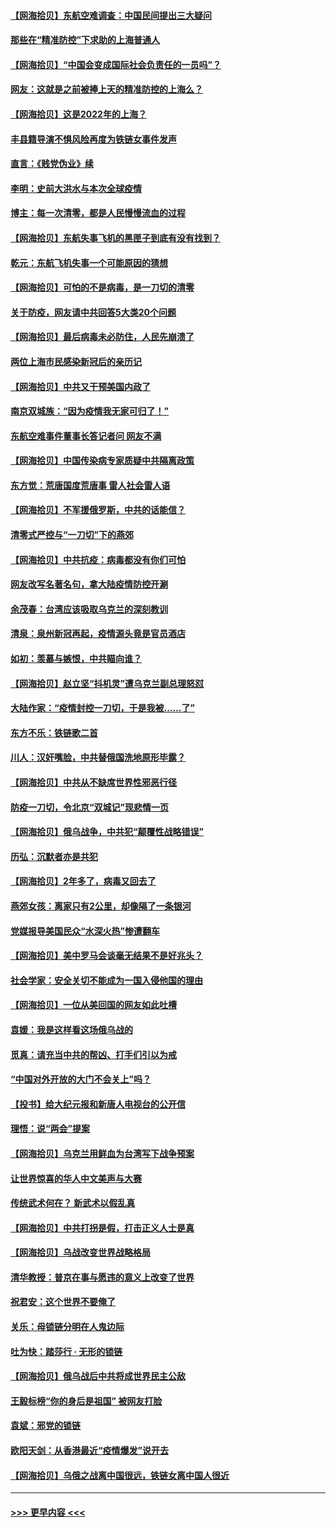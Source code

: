 #### [【网海拾贝】东航空难调查：中国民间提出三大疑问](../pages/nsc993/n13683137.md?t=03311802) 
#### [那些在“精准防控”下求助的上海普通人](../pages/nsc993/n13683088.md?t=03311802) 
#### [【网海拾贝】“中国会变成国际社会负责任的一员吗”？](../pages/nsc993/n13680707.md?t=03311802) 
#### [网友：这就是之前被捧上天的精准防控的上海么？](../pages/nsc993/n13680287.md?t=03311802) 
#### [【网海拾贝】这是2022年的上海？](../pages/nsc993/n13678253.md?t=03311802) 
#### [丰县籍导演不惧风险再度为铁链女事件发声](../pages/nsc993/n13678215.md?t=03311802) 
#### [直言：《贱党伪业》续](../pages/nsc993/n13678056.md?t=03311802) 
#### [李明：史前大洪水与本次全球疫情](../pages/nsc993/n13677332.md?t=03311802) 
#### [博主：每一次清零，都是人民慢慢流血的过程](../pages/nsc993/n13676078.md?t=03311802) 
#### [【网海拾贝】东航失事飞机的黑匣子到底有没有找到？](../pages/nsc993/n13676034.md?t=03311802) 
#### [乾元：东航飞机失事一个可能原因的猜想](../pages/nsc993/n13675834.md?t=03311802) 
#### [【网海拾贝】可怕的不是病毒，是一刀切的清零](../pages/nsc993/n13674403.md?t=03311802) 
#### [关于防疫，网友请中共回答5大类20个问题](../pages/nsc993/n13674318.md?t=03311802) 
#### [【网海拾贝】最后病毒未必防住，人民先崩溃了](../pages/nsc993/n13672307.md?t=03311802) 
#### [两位上海市民感染新冠后的亲历记](../pages/nsc993/n13672217.md?t=03311802) 
#### [【网海拾贝】中共又干预美国内政了](../pages/nsc993/n13669564.md?t=03311802) 
#### [南京双城族：“因为疫情我无家可归了！”](../pages/nsc993/n13669511.md?t=03311802) 
#### [东航空难事件董事长答记者问 网友不满](../pages/nsc993/n13669436.md?t=03311802) 
#### [【网海拾贝】中国传染病专家质疑中共隔离政策](../pages/nsc993/n13667190.md?t=03311802) 
#### [东方觉：荒唐国度荒唐事 雷人社会雷人语](../pages/nsc993/n13666926.md?t=03311802) 
#### [【网海拾贝】不军援俄罗斯，中共的话能信？](../pages/nsc993/n13664594.md?t=03311802) 
#### [清零式严控与“一刀切”下的燕郊](../pages/nsc993/n13664450.md?t=03311802) 
#### [【网海拾贝】中共抗疫：病毒都没有你们可怕](../pages/nsc993/n13662063.md?t=03311802) 
#### [网友改写名著名句，拿大陆疫情防控开涮](../pages/nsc993/n13661999.md?t=03311802) 
#### [余茂春：台湾应该吸取乌克兰的深刻教训](../pages/nsc993/n13661829.md?t=03311802) 
#### [清泉：泉州新冠再起，疫情源头竟是官员酒店](../pages/nsc993/n13660898.md?t=03311802) 
#### [如初：羡慕与嫉恨，中共瞄向谁？](../pages/nsc993/n13660773.md?t=03311802) 
#### [【网海拾贝】赵立坚“抖机灵”遭乌克兰副总理怒怼](../pages/nsc993/n13659660.md?t=03311802) 
#### [大陆作家：“疫情封控一刀切，于是我被……了”](../pages/nsc993/n13659323.md?t=03311802) 
#### [东方不乐：铁链歌二首](../pages/nsc993/n13659123.md?t=03311802) 
#### [川人：汉奸嘴脸，中共替俄国洗地原形毕露？](../pages/nsc993/n13657995.md?t=03311802) 
#### [【网海拾贝】中共从不缺席世界性邪恶行径](../pages/nsc993/n13657799.md?t=03311802) 
#### [防疫一刀切，令北京“双城记”现悲情一页](../pages/nsc993/n13657746.md?t=03311802) 
#### [【网海拾贝】俄乌战争，中共犯“颠覆性战略错误”](../pages/nsc993/n13655760.md?t=03311802) 
#### [历弘：沉默者亦是共犯](../pages/nsc993/n13652799.md?t=03311802) 
#### [【网海拾贝】2年多了，病毒又回去了](../pages/nsc993/n13652629.md?t=03311802) 
#### [燕郊女孩：离家只有2公里，却像隔了一条银河](../pages/nsc993/n13652450.md?t=03311802) 
#### [党媒报导美国民众“水深火热”惨遭翻车](../pages/nsc993/n13649966.md?t=03311802) 
#### [【网海拾贝】美中罗马会谈毫无结果不是好兆头？](../pages/nsc993/n13649860.md?t=03311802) 
#### [社会学家：安全关切不能成为一国入侵他国的理由](../pages/nsc993/n13649744.md?t=03311802) 
#### [【网海拾贝】一位从美回国的网友如此吐槽](../pages/nsc993/n13647381.md?t=03311802) 
#### [袁媛：我是这样看这场俄乌战的](../pages/nsc993/n13644892.md?t=03311802) 
#### [觅真：请充当中共的帮凶、打手们引以为戒](../pages/nsc993/n13644228.md?t=03311802) 
#### [“中国对外开放的大门不会关上”吗？](../pages/nsc993/n13644191.md?t=03311802) 
#### [【投书】给大纪元报和新唐人电视台的公开信](../pages/nsc993/n13644124.md?t=03311802) 
#### [理悟：说“两会”提案](../pages/nsc993/n13643927.md?t=03311802) 
#### [【网海拾贝】乌克兰用鲜血为台湾写下战争预案](../pages/nsc993/n13643578.md?t=03311802) 
#### [让世界惊喜的华人中文美声与大赛](../pages/nsc993/n13641647.md?t=03311802) 
#### [传统武术何在？ 新武术以假乱真](../pages/nsc993/n13641615.md?t=03311802) 
#### [【网海拾贝】中共打拐是假，打击正义人士是真](../pages/nsc993/n13641238.md?t=03311802) 
#### [【网海拾贝】乌战改变世界战略格局](../pages/nsc993/n13639171.md?t=03311802) 
#### [清华教授：普京在事与愿违的意义上改变了世界](../pages/nsc993/n13639019.md?t=03311802) 
#### [祝君安：这个世界不要俺了](../pages/nsc993/n13638903.md?t=03311802) 
#### [关乐：母锁链分明在人鬼边际](../pages/nsc993/n13637601.md?t=03311802) 
#### [吐为快：踏莎行 · 无形的锁链](../pages/nsc993/n13637555.md?t=03311802) 
#### [【网海拾贝】俄乌战后中共将成世界民主公敌](../pages/nsc993/n13636363.md?t=03311802) 
#### [王毅标榜“你的身后是祖国” 被网友打脸](../pages/nsc993/n13636270.md?t=03311802) 
#### [袁斌：邪党的锁链](../pages/nsc993/n13636247.md?t=03311802) 
#### [欧阳天剑：从香港最近“疫情爆发”说开去](../pages/nsc993/n13633182.md?t=03311802) 
#### [【网海拾贝】乌俄之战离中国很远，铁链女离中国人很近](../pages/nsc993/n13630325.md?t=03311802) 

----
#### [ >>> 更早内容 <<< ](../indexes/nsc993-earlier.md)
